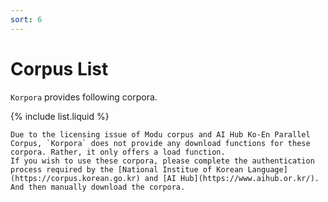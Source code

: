 ```yaml
---
sort: 6
---
```


# Corpus List

`Korpora` provides following corpora.

{% include list.liquid %}

```warning
Due to the licensing issue of Modu corpus and AI Hub Ko-En Parallel Corpus, `Korpora` does not provide any download functions for these corpora. Rather, it only offers a load function.
If you wish to use these corpora, please complete the authentication process required by the [National Institue of Korean Language](https://corpus.korean.go.kr) and [AI Hub](https://www.aihub.or.kr/). And then manually download the corpora.
```